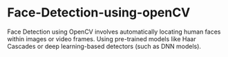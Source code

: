 # Face-Detection-using-openCV
Face Detection using OpenCV involves automatically locating human faces within images or video frames. Using pre-trained models like Haar Cascades or deep learning-based detectors (such as DNN models).
